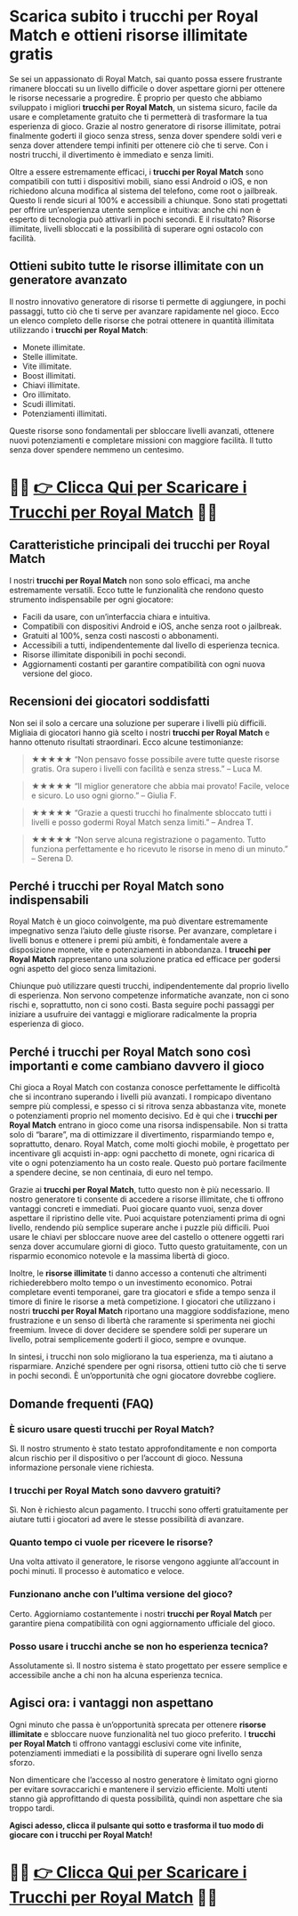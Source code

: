 <h1>Scarica subito i trucchi per Royal Match e ottieni risorse illimitate gratis</h1>

<p>Se sei un appassionato di Royal Match, sai quanto possa essere frustrante rimanere bloccati su un livello difficile o dover aspettare giorni per ottenere le risorse necessarie a progredire. È proprio per questo che abbiamo sviluppato i migliori <strong>trucchi per Royal Match</strong>, un sistema sicuro, facile da usare e completamente gratuito che ti permetterà di trasformare la tua esperienza di gioco. Grazie al nostro generatore di risorse illimitate, potrai finalmente goderti il gioco senza stress, senza dover spendere soldi veri e senza dover attendere tempi infiniti per ottenere ciò che ti serve. Con i nostri trucchi, il divertimento è immediato e senza limiti.</p>

<p>Oltre a essere estremamente efficaci, i <strong>trucchi per Royal Match</strong> sono compatibili con tutti i dispositivi mobili, siano essi Android o iOS, e non richiedono alcuna modifica al sistema del telefono, come root o jailbreak. Questo li rende sicuri al 100% e accessibili a chiunque. Sono stati progettati per offrire un’esperienza utente semplice e intuitiva: anche chi non è esperto di tecnologia può attivarli in pochi secondi. E il risultato? Risorse illimitate, livelli sbloccati e la possibilità di superare ogni ostacolo con facilità.</p>

<h2>Ottieni subito tutte le risorse illimitate con un generatore avanzato</h2>
<p>Il nostro innovativo generatore di risorse ti permette di aggiungere, in pochi passaggi, tutto ciò che ti serve per avanzare rapidamente nel gioco. Ecco un elenco completo delle risorse che potrai ottenere in quantità illimitata utilizzando i <strong>trucchi per Royal Match</strong>:</p>
<ul>
  <li>Monete illimitate.</li>
  <li>Stelle illimitate.</li>
  <li>Vite illimitate.</li>
  <li>Boost illimitati.</li>
  <li>Chiavi illimitate.</li>
  <li>Oro illimitato.</li>
  <li>Scudi illimitati.</li>
  <li>Potenziamenti illimitati.</li>
</ul>

<p>Queste risorse sono fondamentali per sbloccare livelli avanzati, ottenere nuovi potenziamenti e completare missioni con maggiore facilità. Il tutto senza dover spendere nemmeno un centesimo.</p>

# 🔴🔴 **[👉 Clicca Qui per Scaricare i Trucchi per Royal Match](https://tinyurl.com/BlitzBitLabs)** 🔴🔴

<h2>Caratteristiche principali dei trucchi per Royal Match</h2>
<p>I nostri <strong>trucchi per Royal Match</strong> non sono solo efficaci, ma anche estremamente versatili. Ecco tutte le funzionalità che rendono questo strumento indispensabile per ogni giocatore:</p>
<ul>
  <li>Facili da usare, con un’interfaccia chiara e intuitiva.</li>
  <li>Compatibili con dispositivi Android e iOS, anche senza root o jailbreak.</li>
  <li>Gratuiti al 100%, senza costi nascosti o abbonamenti.</li>
  <li>Accessibili a tutti, indipendentemente dal livello di esperienza tecnica.</li>
  <li>Risorse illimitate disponibili in pochi secondi.</li>
  <li>Aggiornamenti costanti per garantire compatibilità con ogni nuova versione del gioco.</li>
</ul>

<h2>Recensioni dei giocatori soddisfatti</h2>
<p>Non sei il solo a cercare una soluzione per superare i livelli più difficili. Migliaia di giocatori hanno già scelto i nostri <strong>trucchi per Royal Match</strong> e hanno ottenuto risultati straordinari. Ecco alcune testimonianze:</p>

<blockquote>
  <p>★★★★★ “Non pensavo fosse possibile avere tutte queste risorse gratis. Ora supero i livelli con facilità e senza stress.” – Luca M.</p>
</blockquote>

<blockquote>
  <p>★★★★★ “Il miglior generatore che abbia mai provato! Facile, veloce e sicuro. Lo uso ogni giorno.” – Giulia F.</p>
</blockquote>

<blockquote>
  <p>★★★★★ “Grazie a questi trucchi ho finalmente sbloccato tutti i livelli e posso godermi Royal Match senza limiti.” – Andrea T.</p>
</blockquote>

<blockquote>
  <p>★★★★★ “Non serve alcuna registrazione o pagamento. Tutto funziona perfettamente e ho ricevuto le risorse in meno di un minuto.” – Serena D.</p>
</blockquote>

<h2>Perché i trucchi per Royal Match sono indispensabili</h2>
<p>Royal Match è un gioco coinvolgente, ma può diventare estremamente impegnativo senza l’aiuto delle giuste risorse. Per avanzare, completare i livelli bonus e ottenere i premi più ambiti, è fondamentale avere a disposizione monete, vite e potenziamenti in abbondanza. I <strong>trucchi per Royal Match</strong> rappresentano una soluzione pratica ed efficace per godersi ogni aspetto del gioco senza limitazioni.</p>

<p>Chiunque può utilizzare questi trucchi, indipendentemente dal proprio livello di esperienza. Non servono competenze informatiche avanzate, non ci sono rischi e, soprattutto, non ci sono costi. Basta seguire pochi passaggi per iniziare a usufruire dei vantaggi e migliorare radicalmente la propria esperienza di gioco.</p>

<h2>Perché i trucchi per Royal Match sono così importanti e come cambiano davvero il gioco</h2>

<p>Chi gioca a Royal Match con costanza conosce perfettamente le difficoltà che si incontrano superando i livelli più avanzati. I rompicapo diventano sempre più complessi, e spesso ci si ritrova senza abbastanza vite, monete o potenziamenti proprio nel momento decisivo. Ed è qui che i <strong>trucchi per Royal Match</strong> entrano in gioco come una risorsa indispensabile. Non si tratta solo di “barare”, ma di ottimizzare il divertimento, risparmiando tempo e, soprattutto, denaro. Royal Match, come molti giochi mobile, è progettato per incentivare gli acquisti in-app: ogni pacchetto di monete, ogni ricarica di vite o ogni potenziamento ha un costo reale. Questo può portare facilmente a spendere decine, se non centinaia, di euro nel tempo.</p>

<p>Grazie ai <strong>trucchi per Royal Match</strong>, tutto questo non è più necessario. Il nostro generatore ti consente di accedere a risorse illimitate, che ti offrono vantaggi concreti e immediati. Puoi giocare quanto vuoi, senza dover aspettare il ripristino delle vite. Puoi acquistare potenziamenti prima di ogni livello, rendendo più semplice superare anche i puzzle più difficili. Puoi usare le chiavi per sbloccare nuove aree del castello o ottenere oggetti rari senza dover accumulare giorni di gioco. Tutto questo gratuitamente, con un risparmio economico notevole e la massima libertà di gioco.</p>

<p>Inoltre, le <strong>risorse illimitate</strong> ti danno accesso a contenuti che altrimenti richiederebbero molto tempo o un investimento economico. Potrai completare eventi temporanei, gare tra giocatori e sfide a tempo senza il timore di finire le risorse a metà competizione. I giocatori che utilizzano i nostri <strong>trucchi per Royal Match</strong> riportano una maggiore soddisfazione, meno frustrazione e un senso di libertà che raramente si sperimenta nei giochi freemium. Invece di dover decidere se spendere soldi per superare un livello, potrai semplicemente goderti il gioco, sempre e ovunque.</p>

<p>In sintesi, i trucchi non solo migliorano la tua esperienza, ma ti aiutano a risparmiare. Anziché spendere per ogni risorsa, ottieni tutto ciò che ti serve in pochi secondi. È un’opportunità che ogni giocatore dovrebbe cogliere.</p>

<h2>Domande frequenti (FAQ)</h2>
<h3>È sicuro usare questi trucchi per Royal Match?</h3>
<p>Sì. Il nostro strumento è stato testato approfonditamente e non comporta alcun rischio per il dispositivo o per l’account di gioco. Nessuna informazione personale viene richiesta.</p>

<h3>I trucchi per Royal Match sono davvero gratuiti?</h3>
<p>Sì. Non è richiesto alcun pagamento. I trucchi sono offerti gratuitamente per aiutare tutti i giocatori ad avere le stesse possibilità di avanzare.</p>

<h3>Quanto tempo ci vuole per ricevere le risorse?</h3>
<p>Una volta attivato il generatore, le risorse vengono aggiunte all’account in pochi minuti. Il processo è automatico e veloce.</p>

<h3>Funzionano anche con l’ultima versione del gioco?</h3>
<p>Certo. Aggiorniamo costantemente i nostri <strong>trucchi per Royal Match</strong> per garantire piena compatibilità con ogni aggiornamento ufficiale del gioco.</p>

<h3>Posso usare i trucchi anche se non ho esperienza tecnica?</h3>
<p>Assolutamente sì. Il nostro sistema è stato progettato per essere semplice e accessibile anche a chi non ha alcuna esperienza tecnica.</p>

<h2>Agisci ora: i vantaggi non aspettano</h2>
<p>Ogni minuto che passa è un’opportunità sprecata per ottenere <strong>risorse illimitate</strong> e sbloccare nuove funzionalità nel tuo gioco preferito. I <strong>trucchi per Royal Match</strong> ti offrono vantaggi esclusivi come vite infinite, potenziamenti immediati e la possibilità di superare ogni livello senza sforzo.</p>

<p>Non dimenticare che l’accesso al nostro generatore è limitato ogni giorno per evitare sovraccarichi e mantenere il servizio efficiente. Molti utenti stanno già approfittando di questa possibilità, quindi non aspettare che sia troppo tardi.</p>

<p><strong>Agisci adesso, clicca il pulsante qui sotto e trasforma il tuo modo di giocare con i trucchi per Royal Match!</strong></p>

# 🔴🔴 **[👉 Clicca Qui per Scaricare i Trucchi per Royal Match](https://tinyurl.com/BlitzBitLabs)** 🔴🔴

